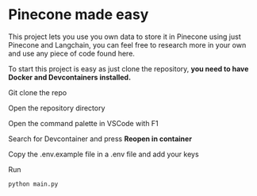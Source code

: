 # Pinecone made easy

This project lets you use you own data to store it in Pinecone using just Pinecone and Langchain, you can feel free to research more in your own and use any piece of code found here.

To start this project is easy as just clone the repository, **you need to have Docker and Devcontainers installed.**

Git clone the repo

Open the repository directory

Open the command palette in VSCode with F1

Search for Devcontainer and press **Reopen in container**

Copy the .env.example file in a .env file and add your keys

Run
```
python main.py
```